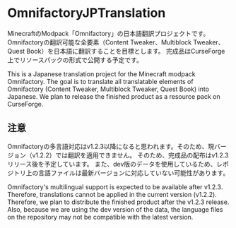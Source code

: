 # OmnifactoryJPTranslation

MinecraftのModpack「Omnifactory」の日本語翻訳プロジェクトです。
Omnifactoryの翻訳可能な全要素（Content Tweaker、Multiblock Tweaker、Quest Book）を日本語に翻訳することを目標とします。
完成品はCurseForge上でリソースパックの形式で公開する予定です。

This is a Japanese translation project for the Minecraft modpack Omnifactory.
The goal is to translate all translatable elements of Omnifactory (Content Tweaker, Multiblock Tweaker, Quest Book) into Japanese.
We plan to release the finished product as a resource pack on CurseForge.

## 注意

Omnifactoryの多言語対応はv1.2.3以降になると思われます。そのため、現バージョン（v1.2.2）では翻訳を適用できません。
そのため、完成品の配布はv1.2.3リリース後を予定しています。
また、dev版のデータを使用しているため、レポジトリ上の言語ファイルは最新バージョンに対応していない可能性があります。

Omnifactory's multilingual support is expected to be available after v1.2.3. Therefore, translations cannot be applied in the current version (v1.2.2).
Therefore, we plan to distribute the finished product after the v1.2.3 release.
Also, because we are using the dev version of the data, the language files on the repository may not be compatible with the latest version.

